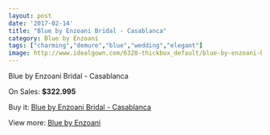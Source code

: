 ```yaml
---
layout: post
date: '2017-02-14'
title: "Blue by Enzoani Bridal - Casablanca"
category: Blue by Enzoani
tags: ["charming","demure","blue","wedding","elegant"]
image: http://www.idealgown.com/6328-thickbox_default/blue-by-enzoani-bridal-casablanca.jpg
---
```

Blue by Enzoani Bridal - Casablanca

On Sales: **$322.995**
<a href="https://www.idealgown.com/en/blue-by-enzoani/2772-blue-by-enzoani-bridal-casablanca.html"><amp-img layout="responsive" width="600" height="600" src="//www.idealgown.com/6328-thickbox_default/blue-by-enzoani-bridal-casablanca.jpg" alt="Blue by Enzoani Bridal - Casablanca 0" /></a>
<a href="https://www.idealgown.com/en/blue-by-enzoani/2772-blue-by-enzoani-bridal-casablanca.html"><amp-img layout="responsive" width="600" height="600" src="//www.idealgown.com/6329-thickbox_default/blue-by-enzoani-bridal-casablanca.jpg" alt="Blue by Enzoani Bridal - Casablanca 1" /></a>

Buy it: [Blue by Enzoani Bridal - Casablanca](https://www.idealgown.com/en/blue-by-enzoani/2772-blue-by-enzoani-bridal-casablanca.html "Blue by Enzoani Bridal - Casablanca")

View more: [Blue by Enzoani](https://www.idealgown.com/en/33-blue-by-enzoani "Blue by Enzoani")